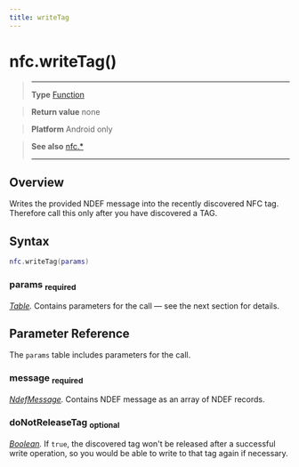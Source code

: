 ```yaml
---
title: writeTag
---
```

# nfc.writeTag()

> --------------------- ------------------------------------------------------------------------------------------
> __Type__              [Function](https://docs.coronalabs.com/api/type/Function.html)

> __Return value__      none

> __Platform__          Android only

> __See also__          [nfc.*](/plugin/nfc/)
> --------------------- ------------------------------------------------------------------------------------------

## Overview

Writes the provided NDEF message into the recently discovered NFC tag. Therefore call this only after you have discovered a TAG.

## Syntax
```lua
nfc.writeTag(params)
```

### params <sub>required</sub>
_[Table](https://docs.coronalabs.com/api/type/Table.html)._ Contains parameters for the call &mdash; see the next section for details.

## Parameter Reference

The `params` table includes parameters for the call.

### message <sub>required</sub>
_[NdefMessage](/plugin/nfc/type/NdefMessage/)._ Contains NDEF message as an array of NDEF records.

### doNotReleaseTag <sub>optional</sub>
_[Boolean](https://docs.coronalabs.com/api/type/Boolean.html)._ If `true`, the discovered tag won't be released after a successful write operation, so you would be able to write to that tag again if necessary.
